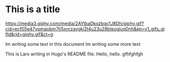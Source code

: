 # This is a title

https://media3.giphy.com/media/2AYlbaDkqzbqc1J8Dh/giphy.gif?cid=ecf05e47ypmaobm7ti5xnrzavgkl2t4u23u28bleugjuq0nh&ep=v1_gifs_gifId&rid=giphy.gif&ct=g

Im writing some text in this document
Im writing some more text

This is Lars writing in Hugo's README file.
Hello, hello.
gfhfghfgh